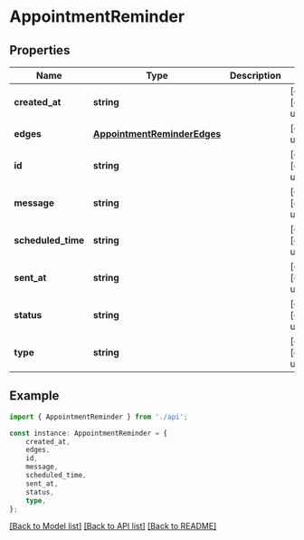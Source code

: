 # AppointmentReminder


## Properties

Name | Type | Description | Notes
------------ | ------------- | ------------- | -------------
**created_at** | **string** |  | [optional] [default to undefined]
**edges** | [**AppointmentReminderEdges**](AppointmentReminderEdges.md) |  | [default to undefined]
**id** | **string** |  | [optional] [default to undefined]
**message** | **string** |  | [optional] [default to undefined]
**scheduled_time** | **string** |  | [optional] [default to undefined]
**sent_at** | **string** |  | [optional] [default to undefined]
**status** | **string** |  | [optional] [default to undefined]
**type** | **string** |  | [optional] [default to undefined]

## Example

```typescript
import { AppointmentReminder } from './api';

const instance: AppointmentReminder = {
    created_at,
    edges,
    id,
    message,
    scheduled_time,
    sent_at,
    status,
    type,
};
```

[[Back to Model list]](../README.md#documentation-for-models) [[Back to API list]](../README.md#documentation-for-api-endpoints) [[Back to README]](../README.md)
